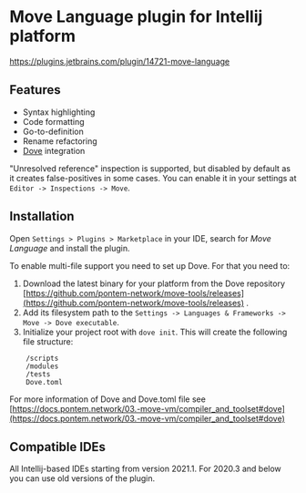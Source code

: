 # Move Language plugin for Intellij platform

https://plugins.jetbrains.com/plugin/14721-move-language

## Features

* Syntax highlighting
* Code formatting
* Go-to-definition
* Rename refactoring
* [Dove](https://docs.pontem.network/03.-move-vm/compiler_and_toolset#dove) integration

"Unresolved reference" inspection is supported, but disabled by default as it creates false-positives in some cases. You
can enable it in your settings at `Editor -> Inspections -> Move`.

## Installation

Open `Settings > Plugins > Marketplace` in your IDE, search for _Move Language_ and install the plugin.

To enable multi-file support you need to set up Dove. For that you need to:

1. Download the latest binary for your platform from the Dove
   repository [https://github.com/pontem-network/move-tools/releases](https://github.com/pontem-network/move-tools/releases)
   .
2. Add its filesystem path to the `Settings -> Languages & Frameworks -> Move -> Dove executable`.
3. Initialize your project root with `dove init`. This will create the following file structure:

```
    /scripts
    /modules
    /tests
    Dove.toml
```

For more information of Dove and Dove.toml file
see [https://docs.pontem.network/03.-move-vm/compiler_and_toolset#dove](https://docs.pontem.network/03.-move-vm/compiler_and_toolset#dove)

## Compatible IDEs

All Intellij-based IDEs starting from version 2021.1. For 2020.3 and below you can use old versions of the plugin. 
